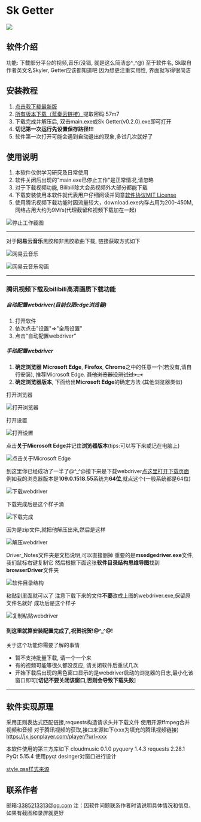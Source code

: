 # Sk Getter

[![](https://img.shields.io/badge/latest_version-v0.2.1-brightgreen.svg)](https://gitee.com/skyler-sun/sk-getter/releases/)

## 软件介绍
功能: 下载部分平台的视频,音乐(没错, 就是这么简洁@^_^@)
至于软件名, Sk取自作者英文名Skyler, Getter应该都知道吧
因为想更注重实用性, 界面就写得很简洁

## 安装教程

1.  [点击我下载最新版](https://gitee.com/skyler-sun/sk-getter/releases/download/v0.2.1/Sk%20Getter(v0.2.1).7z)
2. [所有版本下载（蓝奏云链接）](https://skyler.lanzouo.com/b03pox9sd)提取密码:57m7
3. 下载完成并解压后, 双击main.exe或Sk Getter(v0.2.0).exe即可打开
4. **切记第一次运行先设置保存路径!!!**
5. 软件第一次打开可能会遇到自动退出的现象,多试几次就好了

## 使用说明

1.  本软件仅供学习研究及日常使用
2.  软件关闭后出现的"main.exe已停止工作"是正常情况,请忽略
3. 对于下载视频功能, Bilibili除大会员视频外大部分都能下载
4. 下载安装使用本软件就代表用户仔细阅读并同意[软件协议MIT License](https://gitee.com/skyler-sun/sk-getter/blob/master/LICENSE)
5. 使用腾讯视频下载功能时因流量较大，download.exe内存占用为200-450M,网络占用大约为9M/s(代理截留和视频下载加在一起)

![停止工作截图](2022-12-31_213500.png)

------------


对于**网易云音乐**黑胶和非黑胶歌曲下载, 链接获取方式如下

![网易云音乐](cloudmusic.png)


![网易云音乐勾画](cloudmusic_high.png)


------------


### 腾讯视频下载及bilibili高清画质下载功能
##### 自动配置webdriver(目前仅限edge浏览器)
1. 打开软件
2. 依次点击"设置"=>"全局设置"
3. 点击“自动配置webdriver”

##### 手动配置webdriver
1. **确定浏览器**
**Microsoft Edge**, **Firefox**, **Chrome**之中的任意一个(若没有,请自行安装), 推荐Microsoft Edge. ~~其他浏览器没测试过>_<~~
2. **确定浏览器版本**, 下面给出**Microsoft Edge**的确定方法 (其他浏览器类似)

打开浏览器


![打开浏览器](t1.png)


打开设置


![打开设置](t2.png)


点击**关于Microsoft Edge**并记住**浏览器版本**(tips:可以写下来或记在电脑上)


![点击关于Microsoft Edge](t3.png)


到这里你已经成功了一半了@^_^@接下来是下载webdriver[点这里打开下载页面](https://developer.microsoft.com/zh-cn/microsoft-edge/tools/webdriver/ "是")
例如我的浏览器版本是**109.0.1518.55**系统为**64位**,就点这个(一般系统都是64位)


![下载webdriver](t4.png)


下载完成后是这个样子滴


![下载完成](t5.png)


因为是zip文件,就把他解压出来,然后是这样


![解压webdriver](t6.png)


Driver_Notes文件夹是文档说明,可以直接删掉
重要的是**msedgedriver.exe**文件,我们鼠标右键复制它
然后根据下面这张**软件目录结构思维导图**找到**browserDriver**文件夹


![软件目录结构](catalogueStructure.png)


粘贴到里面就可以了
注意下载下来的文件**不要**改成上图的webdriver.exe,保留原文件名就好
成功后是这个样子


![复制粘贴webdriver](t7.png)


#### 到这里就算安装配置完成了,祝贺祝贺!@^_^@!

关于这个功能你需要了解的事情
- 暂不支持批量下载, 请一个一个来
- 有的视频可能等很久都没反应, 请关闭软件后重试几次
- 开始下载后出现的黑色窗口显示的是webdriver启动的浏览器的日志,最小化该窗口即可[**切记不要关闭该窗口,否则会导致下载失败**]

------------


## 软件实现原理
采用正则表达式匹配链接,requests构造请求头并下载文件
使用开源ffmpeg合并视频和音频
对于腾讯视频的获取,接口来源如下(xxx为填充的腾讯视频链接)
https://jx.jsonplayer.com/player/?url=xxx

本软件使用的第三方库如下
cloudmusic 0.1.0
pyquery   1.4.3
requests  2.28.1
PyQt      5.15.4
使用pyqt desinger对窗口进行设计

[style.qss样式来源](https://www.programmerall.com/article/26091298015/)

## 联系作者
邮箱:3385213313@qq.com
注：因软件问题联系作者时请说明具体情况和信息，如果有截图和录屏就更好